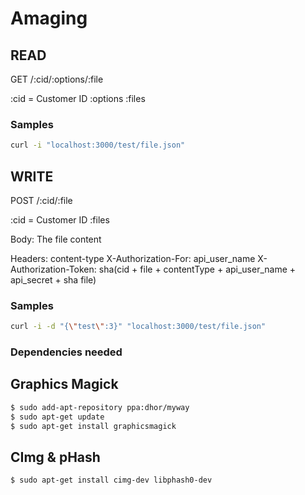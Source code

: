 

# Amaging


## READ

GET /:cid/:options/:file

:cid = Customer ID
:options
:files


### Samples

```sh
curl -i "localhost:3000/test/file.json"
```

## WRITE

POST /:cid/:file

:cid = Customer ID
:files

Body: The file content

Headers:
  content-type
  X-Authorization-For: api_user_name
  X-Authorization-Token: sha(cid + file + contentType + api_user_name + api_secret + sha file)


### Samples

```sh
curl -i -d "{\"test\":3}" "localhost:3000/test/file.json"
```



### Dependencies needed

## Graphics Magick

```sh
$ sudo add-apt-repository ppa:dhor/myway
$ sudo apt-get update
$ sudo apt-get install graphicsmagick
```

## CImg & pHash

```sh
$ sudo apt-get install cimg-dev libphash0-dev
```